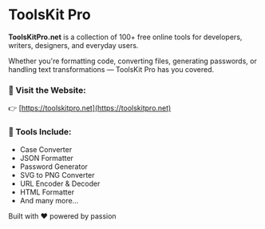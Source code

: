 # ToolsKit Pro

**ToolsKitPro.net** is a collection of 100+ free online tools for developers, writers, designers, and everyday users.

Whether you're formatting code, converting files, generating passwords, or handling text transformations — ToolsKit Pro has you covered.

### 🔗 Visit the Website:
👉 [https://toolskitpro.net](https://toolskitpro.net)

### 🔧 Tools Include:
- Case Converter
- JSON Formatter
- Password Generator
- SVG to PNG Converter
- URL Encoder & Decoder
- HTML Formatter
- And many more...

Built with ❤️ powered by passion
